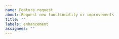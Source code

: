 ```yaml
---
name: Feature request
about: Request new functionality or improvements
title: ""
labels: enhancement
assignees: ""
---
```

